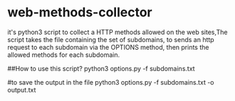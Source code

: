 # web-methods-collector
it's python3 script  to collect a HTTP methods allowed on the web sites,The script takes the file containing the set of subdomains, to sends an http request to each subdomain via the OPTIONS method, then prints the allowed methods for each subdomain.

##How to use this script?
python3 options.py -f subdomains.txt

#to save the output in the file
python3 options.py -f subdomains.txt -o output.txt
